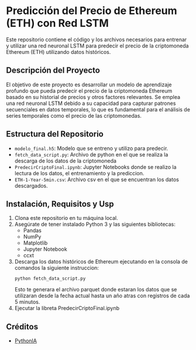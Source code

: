 # Predicción del Precio de Ethereum (ETH) con Red LSTM

Este repositorio contiene el código y los archivos necesarios para entrenar y utilizar una red neuronal LSTM para predecir el precio de la criptomoneda Ethereum (ETH) utilizando datos históricos.

## Descripción del Proyecto

El objetivo de este proyecto es desarrollar un modelo de aprendizaje profundo que pueda predecir el precio de la criptomoneda Ethereum basado en su historial de precios y otros factores relevantes. Se emplea una red neuronal LSTM debido a su capacidad para capturar patrones secuenciales en datos temporales, lo que es fundamental para el análisis de series temporales como el precio de las criptomonedas.

## Estructura del Repositorio

- `modelo_final.h5`: Modelo que se entreno y utilizo para predecir.
- `fetch_data_script.py`: Archivo de python en el que se realiza la descarga de los datos de la criptomoneda
- `PredecirCriptoFinal.ipynb`: Jupyter Notebooks donde se realizo la lectura de los datos, el entrenamiento y la prediccion.
- `ETH-1-Year-5min.csv`: Archivo csv en el que se encuentran los datos descargados.

## Instalación, Requisitos y Usp

1. Clona este repositorio en tu máquina local.
2. Asegúrate de tener instalado Python 3 y las siguientes bibliotecas:
   - Pandas
   - NumPy
   - Matplotlib
   - Jupyter Notebook
   - ccxt
3. Descarga los datos históricos de Ethereum ejecutando en la consola de comandos la siguiente instruccion:
   ```
   python fetch_data_script.py
   ```
   Esto te generara el archivo parquet donde estaran los datos que se utilizaran desde la fecha actual hasta un año atras con registros de cada 5 minutos.
4. Ejecutar la libreta PredecirCriptoFinal.ipynb




## Créditos
- [PythonIA](https://www.youtube.com/watch?v=qnPeHaO2Q3k)
